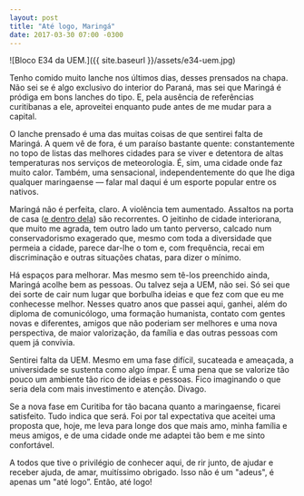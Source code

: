 ```yaml
---
layout: post
title: "Até logo, Maringá"
date: 2017-03-30 07:00 -0300
---
```

![Bloco E34 da UEM.]({{ site.baseurl }}/assets/e34-uem.jpg)

Tenho comido muito lanche nos últimos dias, desses prensados na chapa. Não sei se é algo exclusivo do interior do Paraná, mas sei que Maringá é pródiga em bons lanches do tipo. E, pela ausência de referências curitibanas a ele, aproveitei enquanto pude antes de me mudar para a capital.

O lanche prensado é uma das muitas coisas de que sentirei falta de Maringá. A quem vê de fora, é um paraíso bastante quente: constantemente no topo de listas das melhores cidades para se viver e detentora de altas temperaturas nos serviços de meteorologia. É, sim, uma cidade onde faz muito calor. Também, uma sensacional, independentemente do que lhe diga qualquer maringaense — falar mal daqui é um esporte popular entre os nativos.

Maringá não é perfeita, claro. A violência tem aumentado. Assaltos na porta de casa ([e dentro dela](https://www.manualdousuario.net/pos-assalto/)) são recorrentes. O jeitinho de cidade interiorana, que muito me agrada, tem outro lado um tanto perverso, calcado num conservadorismo exagerado que, mesmo com toda a diversidade que permeia a cidade, parece dar-lhe o tom e, com frequência, recai em discriminação e outras situações chatas, para dizer o mínimo.

Há espaços para melhorar. Mas mesmo sem tê-los preenchido ainda, Maringá acolhe bem as pessoas. Ou talvez seja a UEM, não sei. Só sei que dei sorte de cair num lugar que borbulha ideias e que fez com que eu me conhecesse melhor. Nesses quatro anos que passei aqui, ganhei, além do diploma de comunicólogo, uma formação humanista, contato com gentes novas e diferentes, amigos que não poderiam ser melhores e uma nova perspectiva, de maior valorização, da família e das outras pessoas com quem já convivia.

Sentirei falta da UEM. Mesmo em uma fase difícil, sucateada e ameaçada, a universidade se sustenta como algo ímpar. É uma pena que se valorize tão pouco um ambiente tão rico de ideias e pessoas. Fico imaginando o que seria dela com mais investimento e atenção. Divago.

Se a nova fase em Curitiba for tão bacana quanto a maringaense, ficarei satisfeito. Tudo indica que será. Foi por tal expectativa que aceitei uma proposta que, hoje, me leva para longe dos que mais amo, minha família e meus amigos, e de uma cidade onde me adaptei tão bem e me sinto confortável.

A todos que tive o privilégio de conhecer aqui, de rir junto, de ajudar e receber ajuda, de amar, muitíssimo obrigado. Isso não é um "adeus", é apenas um "até logo”. Então, até logo!
